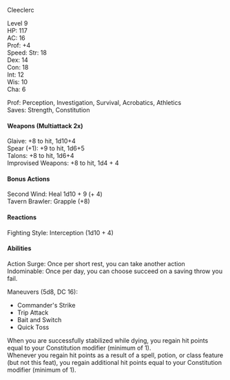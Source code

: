 Cleeclerc

Level 9 \
HP: 117 \
AC: 16 \
Prof: +4 \
Speed: 
Str: 18 \
Dex: 14 \
Con: 18 \
Int: 12 \
Wis: 10 \
Cha: 6 

Prof: Perception, Investigation, Survival, Acrobatics, Athletics \
Saves: Strength, Constitution

#### Weapons (Multiattack 2x)
Glaive: +8 to hit, 1d10+4 \
Spear (+1): +9 to hit, 1d6+5 \
Talons: +8 to hit, 1d6+4 \
Improvised Weapons: +8 to hit, 1d4 + 4

#### Bonus Actions
Second Wind: Heal 1d10 + 9 (+ 4) \
Tavern Brawler: Grapple (+8)

#### Reactions
Fighting Style: Interception (1d10 + 4) 

#### Abilities
Action Surge: Once per short rest, you can take another action \
Indominable: Once per day, you can choose succeed on a saving throw you fail. 

Maneuvers (5d8, DC 16): 
- Commander's Strike
- Trip Attack
- Bait and Switch
- Quick Toss

When you are successfully stabilized while dying, you regain hit points equal to your Constitution modifier (minimum of 1). \
Whenever you regain hit points as a result of a spell, potion, or class feature (but not this feat), you regain additional hit points equal to your Constitution modifier (minimum of 1).
